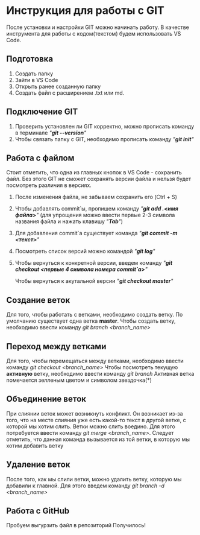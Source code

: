 # Инструкция для работы с GIT #

После установки и настройки GIT можно начинать работу. В качестве инструмента для работы с кодом(текстом) будем использовать VS Code.

## Подготовка ##

1. Создать папку 
2. Зайти в VS Code 
3. Открыть ранее созданную папку
4. Создать файл с расширением .txt или md.

## Подключение GIT ##

1. Проверить установлен ли GIT корректно, можно прописать команду в терминале *"**git --version**"*
2. Чтобы связать папку с GIT, необходимо прописать команду *"**git init**"*

## Работа с файлом ##

Стоит отметить, что одна из главных кнопок в VS Code - сохранить файл. Без этого GIT не сможет сохранять версии файла и нельзя будет посмотреть различия в версиях.
1. После изменения файла, не забываем сохранить его (Ctrl + S)
2. Чтобы добавлять commit`ы, пропишем команду *"**git add .\<имя файла>**"* (для упрощения можно ввести первые 2-3 символа названия файла и нажать клавишу *"**Tab**"*)
3. Для добавления commit`а существует команда *"**git commit -m <текст>**"*
4. Посмотреть список версий можно командой *"**git log**"*
5. Чтобы вернуться к конкретной версии, введем команду *"**git checkout <первые 4 символа номера commit`а>**"*

    Чтобы вернуться к акутальной версии *"**git checkout master**"*

## Создание веток ##

Для того, чтобы работать с ветками, необходимо создать ветку. 
По умолчанию существует одна ветка **master**.
Чтобы создать ветку, необходимо ввести команду *git branch <branch_name>*

## Переход между ветками ##

Для того, чтобы перемещаться между ветками, необходимо ввести команду *git checkout <branch_name>*
Чтобы посмотреть текущую **активную** ветку, необходимо ввести команду *git branch*
Активная ветка помечается зелленым цветом и символом звездочка(*)

## Объединение веток ##


При слиянии веток может возникнуть конфликт. Он возникает из-за того, что на месте слияния уже есть какой-то текст в другой ветке, с которой мы хотим слить.
Ветки можно слить воедино. Для этого потребуется ввести команду *git merge <branch_name>*. 
Следует отметить, что данная команда вызывается из той ветки, в которую мы хотим добавить ветку

## Удаление веток ##

После того, как мы слили ветки, можно удалить ветку, которую мы добавили к главной.
Для этого введем команду *git branch -d <branch_name>*


## Работа с GitHub

Пробуем выгурзить файл в репозиторий
Получилось!
